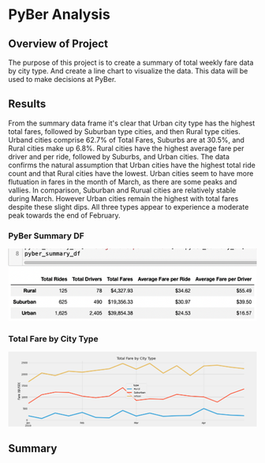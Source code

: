 # PyBer Analysis

## Overview of Project

The purpose of this project is to create a summary of total weekly fare data by city type. And create a line chart to visualize the data. This data will be used to make decisions at PyBer.

## Results

From the summary data frame it's clear that Urban city type has the highest total fares, followed by Suburban type cities, and then Rural type cities. Urband cities comprise 62.7% of Total Fares, Suburbs are at 30.5%, and Rural cities make up 6.8%. Rural cities have the highest average fare per driver and per ride, followed by Suburbs, and Urban cities. The data confirms the natural assumption that Urban cities have the highest total ride count and that Rural cities have the lowest. Urban cities seem to have more flutuation in fares in the month of March, as there are some peaks and vallies. In comparison, Suburban and Rurual cities are relatively stable during March. However Urban cities remain the highest with total fares despite these slight dips. All three types appear to experience a moderate peak towards the end of February. 

### PyBer Summary DF
![](/Resources/pyber_summary_df.png)

### Total Fare by City Type
![](/Analysis/PyBer_fare_summary.png)

## Summary
